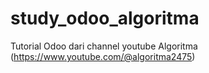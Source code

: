 # study_odoo_algoritma
Tutorial Odoo dari channel youtube Algoritma (https://www.youtube.com/@algoritma2475)
